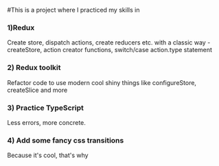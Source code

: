 
#This is a project where I practiced my skills in 

### 1)Redux 
Create store, dispatch actions, create reducers etc. with a classic way  - createStore, action creator functions, switch/case action.type statement 

### 2) Redux toolkit
Refactor code to use modern cool shiny things like configureStore, createSlice and more 
### 3) Practice TypeScript 
Less errors, more concrete. 
### 4) Add some fancy css transitions 
Because it's cool, that's why 
